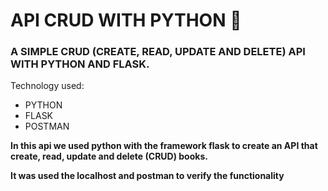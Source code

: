 #  API CRUD WITH PYTHON 🐍
### A SIMPLE CRUD (CREATE, READ, UPDATE AND DELETE) API WITH PYTHON AND FLASK.

Technology used:

- PYTHON
- FLASK
- POSTMAN

**In this api we used python with the framework flask to create an API that create, read, update and delete (CRUD) books.** 

**It was used the localhost and postman to verify the functionality**

[^1]: References: Dev Aprender {YT}
